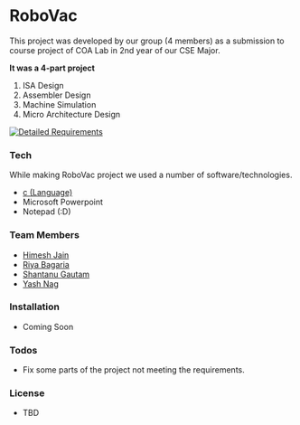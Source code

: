 # RoboVac

This project was developed by our group (4 members) as a submission to course project of COA Lab in 2nd year of our CSE Major. 

**It was a 4-part project**
  1. ISA Design
  2. Assembler Design
  3. Machine Simulation
  4. Micro Architecture Design
  
[![Detailed Requirements](http://i.imgur.com/0588hs2.jpg)](https://github.com/HJain13/RoboVac/blob/master/Project%20Requirements.md)

### Tech

While making RoboVac project we used a number of software/technologies.
* [c (Language)](https://en.wikipedia.org/wiki/C_(programming_language))
* Microsoft Powerpoint
* Notepad (:D)

### Team Members

* [Himesh Jain](https://github.com/HJain13/)
* [Riya Bagaria](https://github.com/bagariariya/)
* [Shantanu Gautam](https://github.com/gautamshantanu/)
* [Yash Nag](https://github.com/hsaygan/)

### Installation
- Coming Soon

### Todos

 - Fix some parts of the project not meeting the requirements.

### License
- TBD

